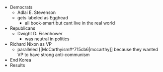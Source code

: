 - Democrats
	- Adlai E. Stevenson
	- gets labeled as Egghead
		- all book-smart but cant live in the real world
- Republicans
	- Dwight D. Eisenhower
		- was neutral in politics
- Richard Nixon as VP
	- paralleled [[McCarthyism#^715cb6|mccarthy]] because they wanted VP to have strong anti-communism 
- End Korea
- Results